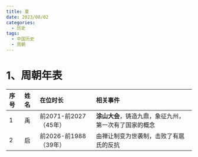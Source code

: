 ```yaml
---
title: 夏
date: 2023/08/02
categories:
  - 历史
tags:
  - 中国历史
  - 周朝
---
```


# 1、周朝年表

|序号|姓名|在位时长|相关事件|
|:--|:--|:--|:--|
|1|禹|前2071-前2027（45年）|**涂山大会**，铸造九鼎，象征九州，第一次有了国家的概念|
|2|启|前2026-前1988（39年）|由禅让制变为世袭制，击败了有扈氏的反抗|